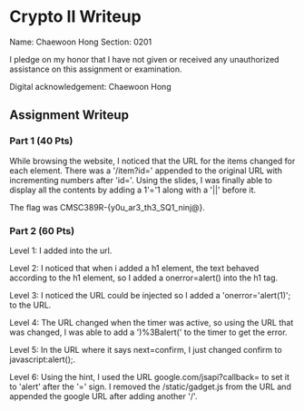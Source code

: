 # Crypto II Writeup

Name: Chaewoon Hong
Section: 0201

I pledge on my honor that I have not given or received any unauthorized
assistance on this assignment or examination.

Digital acknowledgement: Chaewoon Hong

## Assignment Writeup

### Part 1 (40 Pts)
While browsing the website, I noticed that the URL for the items changed for each element. There was a '/item?id=' appended to the original URL with incrementing numbers after 'id='. Using the slides, I was finally able to display all the contents by adding a 1'='1 along with a '||' before it. 

The flag was CMSC389R-{y0u_ar3_th3_SQ1_ninj@}.

### Part 2 (60 Pts)

Level 1: I added <script>alert()</script> into the url. 

Level 2: I noticed that when i added a h1 element, the text behaved according to the h1 element, so I added a onerror=alert() into the h1 tag. 

Level 3: I noticed the URL could be injected so I added a 'onerror='alert(1)'; to the URL.

Level 4: The URL changed when the timer was active, so using the URL that was changed, I was able to add a ')%3Balert(' to the timer to get the error. 

Level 5: In the URL where it says next=confirm, I just changed confirm to javascript:alert();.

Level 6: Using the hint, I used the URL google.com/jsapi?callback= to set it to 'alert' after the '=' sign. I removed the /static/gadget.js from the URL and appended the google URL after adding another '/'.
